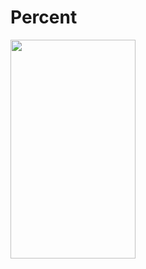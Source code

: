 # Percent
<img src="https://github.com/shmulikkk/Percent/blob/master/g.gif" width="200" height="350" />


